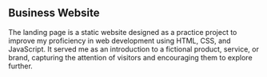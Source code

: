 ## Business Website

The landing page is a static website designed as a practice project to improve my proficiency in web development using HTML, CSS, and JavaScript. 
It served me as an introduction to a fictional product, service, or brand, capturing the attention of visitors and encouraging them to explore further.

